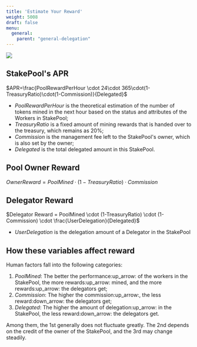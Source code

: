 ```yaml
---
title: 'Estimate Your Reward'
weight: 5008
draft: false
menu:
  general:
    parent: "general-delegation"
---
```


![](/images/general/delegate.png)
## StakePool's APR

$APR=\frac{PoolRewardPerHour \cdot 24\cdot 365\cdot(1-TreasuryRatio)\cdot(1-Commission)}{Delegated}$

- *PoolRewardPerHour* is the theoretical estimation of the number of tokens mined in the next hour based on the status and attributes of the Workers in StakePool;
- *TreasuryRatio* is a fixed amount of mining rewards that is handed over to the treasury, which remains as 20%;
- *Commission* is the management fee left to the StakePool's owner, which is also set by the owner;
- *Delegated* is the total delegated amount in this StakePool.

## Pool Owner Reward

$Owner Reward=PoolMined \cdot (1-TreasuryRatio) \cdot Commission$

## Delegator Reward

$Delegator Reward = PoolMined \cdot (1-TreasuryRatio) \cdot (1-Commission) \cdot \frac{UserDelegation}{Delegated}$

- *UserDelegation* is the delegation amount of a Delegator in the StakePool

## How these variables affect reward

Human factors fall into the following categories:

1. *PoolMined*: The better the performance:up_arrow: of the workers in the StakePool, the more rewards:up_arrow: mined, and the more rewards:up_arrow: the delegators get;
2. *Commission*: The higher the commission:up_arrow:, the less reward:down_arrow: the delegators get;
3. *Delegated*: The higher the amount of delegation:up_arrow: in the StakePool, the less reward:down_arrow: the delegators get.

Among them, the 1st generally does not fluctuate greatly. The 2nd depends on the credit of the owner of the StakePool, and the 3rd may change steadily.
